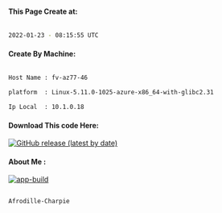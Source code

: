 
   
#### This Page Create at:

```bash

2022-01-23 - 08:15:55 UTC

```

#### Create By Machine:

```bash

Host Name : fv-az77-46

platform  : Linux-5.11.0-1025-azure-x86_64-with-glibc2.31

Ip Local  : 10.1.0.18

```
#### Download This code Here:

[![GitHub release (latest by date)](https://img.shields.io/github/v/release/Afrodille-Charpie/App-Build-1?style=for-the-badge&label=Download)](https://github.com/Afrodille-Charpie/App-Build-1/releases) 

</p> 

#### About Me :

[![app-build](https://github.com/Afrodille-Charpie/App-Build-1/actions/workflows/app-build.yml/badge.svg)](https://github.com/Afrodille-Charpie/App-Build-1/actions/workflows/app-build.yml)

```bash

Afrodille-Charpie

```


